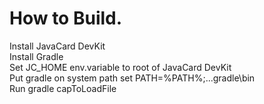 # How to Build.

Install JavaCard DevKit  
Install Gradle  
Set JC_HOME env.variable to root of JavaCard DevKit  
Put gradle on system path set PATH=%PATH%;...gradle\bin  
Run gradle capToLoadFile  
